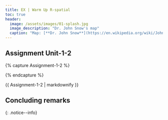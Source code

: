 ```yaml
--- 
title: EX | Warm Up R-spatial
toc: true
header:
  image: /assets/images/01-splash.jpg
  image_description: "Dr. John Snow's map"
  caption: "Map: [**Dr. John Snow**](https://en.wikipedia.org/wiki/John_Snow) [Wellcome Library via wikimedia](https://w.wiki/QtV)"
---
```


<!--more-->


## Assignment Unit-1-2
{% capture Assignment-1-2 %}

{% endcapture %}
<div class="notice--success">
  {{ Assignment-1-2 | markdownify }}
</div> 


## Concluding remarks 
{: .notice--info}

